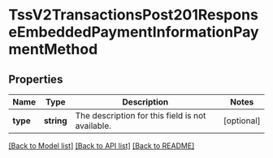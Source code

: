 # TssV2TransactionsPost201ResponseEmbeddedPaymentInformationPaymentMethod

## Properties
Name | Type | Description | Notes
------------ | ------------- | ------------- | -------------
**type** | **string** | The description for this field is not available. | [optional] 

[[Back to Model list]](../README.md#documentation-for-models) [[Back to API list]](../README.md#documentation-for-api-endpoints) [[Back to README]](../README.md)


